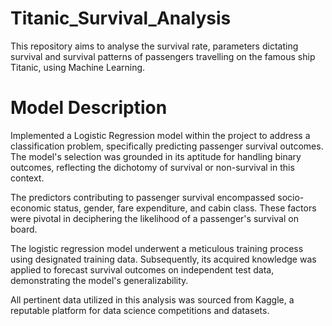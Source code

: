 # Titanic_Survival_Analysis

This repository aims to analyse the survival rate, parameters dictating survival and survival patterns of passengers travelling on the famous ship Titanic, using Machine Learning.

# Model Description
Implemented a Logistic Regression model within the project to address a classification problem, specifically predicting passenger survival outcomes. The model's selection was grounded in its aptitude for handling binary outcomes, reflecting the dichotomy of survival or non-survival in this context.

The predictors contributing to passenger survival encompassed socio-economic status, gender, fare expenditure, and cabin class. These factors were pivotal in deciphering the likelihood of a passenger's survival on board.

The logistic regression model underwent a meticulous training process using designated training data. Subsequently, its acquired knowledge was applied to forecast survival outcomes on independent test data, demonstrating the model's generalizability.

All pertinent data utilized in this analysis was sourced from Kaggle, a reputable platform for data science competitions and datasets.

